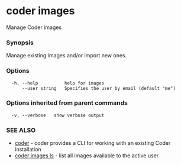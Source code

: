 # coder images

Manage Coder images

### Synopsis

Manage existing images and/or import new ones.

### Options

```text
  -h, --help          help for images
      --user string   Specifies the user by email (default "me")
```

### Options inherited from parent commands

```text
  -v, --verbose   show verbose output
```

### SEE ALSO

- [coder](coder.md) - coder provides a CLI for working with an existing Coder
  installation
- [coder images ls](coder_images_ls.md) - list all images available to the
  active user
